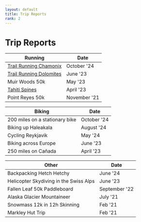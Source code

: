 ```yaml
---
layout: default
title: Trip Reports
rank: 2
---
```


# Trip Reports


| Running    | Date |
| -------- | ------- |
| [Trail Running Chamonix](/trip_reports/chamonix/chamonix.html) | October '24 |
| [Trail Running Dolomites](/trip_reports/dolomites/dolomites.html) | June '23 |
| Muir Woods 50k | May '23 |
| [Tahiti Spines](/trip_reports/tahiti_spines/tahiti_spines.html) | April '23 |
| Point Reyes 50k | November '21 |

| Biking    | Date |
| -------- | ------- |
| 200 miles on a stationary bike | October '24 |
| Biking up Haleakala | August '24 |
| Cycling Reykjavik | May '24 |
| Biking across Europe | June '23 |
| 250 miles on Cañada | April '23 |

| Other    | Date |
| -------- | ------- |
| Backpacking Hetch Hetchy | June '24 |
| Helicopter Skydiving in the Swiss Alps | June '23 |
| Fallen Leaf 50k Paddleboard | September '22 |
| Alaska Glacier Mountaineer | July '21 |
| Snowmass 12k in 12h Skinning | Feb '21 |
| Markley Hut Trip | Feb '21 |